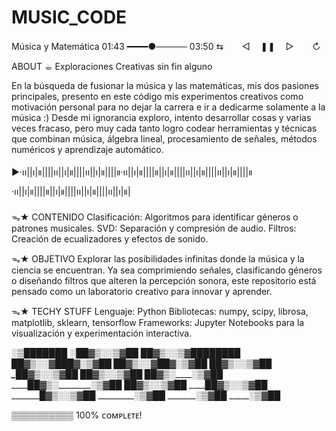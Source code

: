 # MUSIC_CODE
 Música y Matemática
01:43 ━━━━●───── 03:50
 ⇆ㅤ ㅤ◁ㅤ ❚❚ ㅤ▷ ㅤㅤ↻﻿

ABOUT ☕︎
Exploraciones Creativas sin fin alguno

En la búsqueda de fusionar la música y las matemáticas, mis dos pasiones principales, presento en este código mis experimentos creativos como motivación personal para no dejar la carrera e ir a dedicarme solamente a la música :) 
Desde mi ignorancia exploro, intento desarrollar cosas y varias veces fracaso, pero muy cada tanto logro codear herramientas y técnicas que combinan música, álgebra lineal, procesamiento de señales, métodos numéricos y aprendizaje automático.

▶︎·၊၊||၊|။||||၊၊||၊|။||||၊၊||၊|။||||။·၊၊||၊|။||||။||၊|။||||၊၊||၊|။||||၊၊||၊|။||||။·၊၊||၊|။||||။||၊|။||||၊၊||၊|။||||၊၊||၊|။|

ᯓ★ CONTENIDO 
Clasificación: Algoritmos para identificar géneros o patrones musicales.
SVD: Separación y compresión de audio.
Filtros: Creación de ecualizadores y efectos de sonido.

ᯓ★ OBJETIVO
Explorar las posibilidades infinitas donde la música y la ciencia se encuentran. 
Ya sea comprimiendo señales, clasificando géneros o diseñando filtros que alteren la percepción sonora, este repositorio está pensado como un laboratorio creativo para innovar y aprender.

ᯓ★ TECHY STUFF
Lenguaje: Python
Bibliotecas: numpy, scipy, librosa, matplotlib, sklearn, tensorflow
Frameworks: Jupyter Notebooks para la visualización y experimentación interactiva.


_░▒███████
░██▓▒░░▒▓██
██▓▒░__░▒▓██___██████
██▓▒░____░▓███▓__░▒▓██
██▓▒░___░▓██▓_____░▒▓██
██▓▒░_______________░▒▓██
_██▓▒░______________░▒▓██
__██▓▒░____________░▒▓██
___██▓▒░__________░▒▓██
____██▓▒░________░▒▓██
_____██▓▒░_____░▒▓██
______██▓▒░__░▒▓██
_______█▓▒░░▒▓██
_________░▒▓██
_______░▒▓██
_____░▒▓██


▒▒▒▒▒▒▒▒▒▒ 100% ᴄᴏᴍᴘʟᴇᴛᴇ!